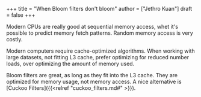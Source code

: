 +++
title = "When Bloom filters don't bloom"
author = ["Jethro Kuan"]
draft = false
+++

Modern CPUs are really good at sequential memory access, whet it's
possible to predict memory fetch patterns. Random memory access is
very costly.

Modern computers require cache-optimized algorithms. When working with
large datasets, not fitting L3 cache, prefer optimizing for reduced
number loads, over optimizing the amount of memory used.

Bloom filters are great, as long as they fit into the L3 cache. They
are optimized for memory usage, not memory access. A nice alternative
is [Cuckoo Filters]({{<relref "cuckoo_filters.md#" >}}).